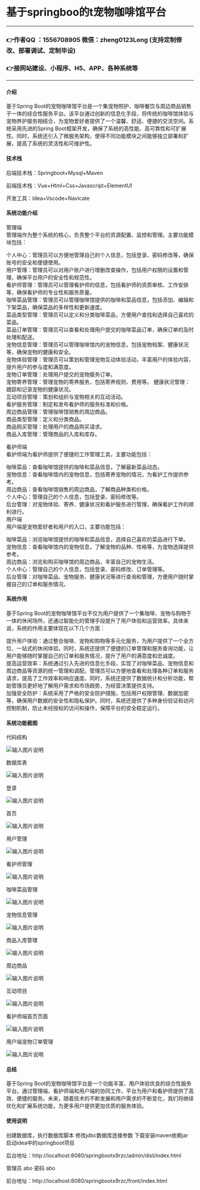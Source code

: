 # 基于springboo的t宠物咖啡馆平台

---
### 👉作者QQ ：1556708905 微信：zheng0123Long (支持定制修改、部署调试、定制毕设)

### 👉接网站建设、小程序、H5、APP、各种系统等

---

#### 介绍

基于Spring Boot的宠物咖啡馆平台是一个集宠物照护、咖啡餐饮与周边商品销售于一体的综合性服务平台。该平台通过创新的信息化手段，将传统的咖啡馆体验与宠物养护服务相结合，为宠物爱好者提供了一个温馨、舒适、便捷的交流空间。系统采用先进的Spring Boot框架开发，确保了系统的高性能、高可靠性和可扩展性。同时，系统还引入了微服务架构，使得不同功能模块之间能够独立部署和扩展，提高了系统的灵活性和可维护性。
#### 技术栈

后端技术栈：Springboot+Mysql+Maven

前端技术栈：Vue+Html+Css+Javascript+ElementUI

开发工具：Idea+Vscode+Navicate

#### 系统功能介绍

管理端  
管理端作为整个系统的核心，负责整个平台的资源配置、监控和管理。主要功能模块包括：  

个人中心：管理员可以方便地管理自己的个人信息，包括登录、密码修改等，确保账号的安全和便捷使用。  
用户管理：管理员可以对用户账户进行增删改查操作，包括用户权限的设置和管理，确保平台用户的安全性和规范性。  
看护师管理：管理员可以管理看护师的信息，包括看护师的资质审核、工作安排等，确保看护师的专业性和服务质量。  
咖啡菜品管理：管理员可以管理咖啡馆提供的咖啡和菜品信息，包括添加、编辑和下架菜品，确保菜品的多样性和更新速度。  
菜品类型管理：管理员可以定义和分类咖啡菜品，方便用户查找和选择自己喜欢的菜品。  
菜品订单管理：管理员可以查看和处理用户提交的咖啡菜品订单，确保订单的及时处理和配送。  
宠物信息管理：管理员可以管理咖啡馆内的宠物信息，包括宠物档案、健康状况等，确保宠物的健康和安全。  
宠物体验管理：管理员可以策划和管理宠物互动体验活动，丰富用户的体验内容，提升用户的参与度和满意度。  
宠物订单管理：处理用户提交的宠物服务订单。  
宠物寄养管理：管理宠物的寄养服务，包括寄养规则、费用等。
健康状况管理：跟踪和记录宠物的健康状况。  
互动项目管理：策划和组织与宠物相关的互动活动。  
看护服务管理：制定和发布看护师的服务标准和价格。  
周边商品管理：管理咖啡馆销售的周边商品。  
商品类型管理：定义和分类商品。  
商品购买管理：处理用户的商品购买请求。  
商品入库管理：管理商品的入库和库存。  

看护师端  
看护师端为看护师提供了便捷的工作管理工具，主要功能包括：  

咖啡菜品：查看咖啡馆提供的咖啡和菜品信息，了解最新菜品动态。  
宠物信息：查看咖啡馆内的宠物信息，包括寄养宠物的情况，为看护工作提供参考。  
周边商品：查看咖啡馆销售的周边商品，了解商品种类和价格。  
个人中心：管理自己的个人信息，包括登录、密码修改等。  
后台管理：对宠物体验、寄养、健康状况和看护服务进行管理，确保看护工作的顺利进行。  
用户端  
用户端是宠物爱好者和用户的入口，主要功能包括：  

咖啡菜品：浏览咖啡馆提供的咖啡和菜品信息，选择自己喜欢的菜品进行下单。  
宠物信息：查看咖啡馆内的宠物信息，了解宠物的品种、性格等，为宠物选择提供参考。  
周边商品：浏览和购买咖啡馆的周边商品，丰富自己的宠物生活。  
个人中心：管理自己的个人信息，包括登录、密码修改、订单管理等。  
后台管理：对咖啡菜品、宠物服务、健康状况等进行查询和管理，方便用户随时掌握自己的订单和服务情况。  

#### 系统作用

基于Spring Boot的宠物咖啡馆平台不仅为用户提供了一个集咖啡、宠物与购物于一体的休闲场所，还通过智能化的管理手段提升了用户体验和运营效率。具体来说，系统的作用主要体现在以下几个方面：  

提升用户体验：通过整合咖啡、宠物和购物等多元化服务，为用户提供了一个全方位、一站式的休闲体验。同时，系统还提供了便捷的订单管理和服务查询功能，让用户能够随时掌握自己的订单和服务情况，提升了用户的满意度和忠诚度。  
提高运营效率：系统通过引入先进的信息化手段，实现了对咖啡菜品、宠物信息和周边商品等资源的统一管理和调配。管理员可以方便地查看和处理各种订单和服务请求，提高了工作效率和响应速度。同时，系统还提供了数据统计和分析功能，帮助管理员更好地了解用户需求和市场趋势，为经营决策提供支持。  
加强安全防护：系统采用了严格的安全防护措施，包括用户权限管理、数据加密等，确保用户数据的安全性和隐私保护。同时，系统还提供了多种身份验证和访问控制机制，防止未经授权的访问和操作，保障平台的安全稳定运行。  

#### 系统功能截图

代码结构

![输入图片说明](images/f01b782a2ab3e504df3c78d2826c463.png)

数据库表

![输入图片说明](images/1eaa68af84858bd2c1d7b57a09f7b73.png)

登录

![输入图片说明](images/8ae2cacdde2dd6271b39895a28fced7.png)

首页

![输入图片说明](images/fa5ffeb53f10228c7635cf0fff45f22.png)

用户管理

![输入图片说明](images/c11398382567c0df2327e1de32c6021.png)

看护师管理

![输入图片说明](images/c48b135312e4d2032fc1a74dd8d7e01.png)

咖啡菜品管理

![输入图片说明](images/bed97495c2ecc87707e02182c49b054.png)

宠物信息管理

![输入图片说明](images/f141111defaf6a6ac4ce2207a299e9c.png)

商品入库管理

![输入图片说明](images/c8ca9ac410ba07902add9f3a006fe2a.png)

周边商品

![输入图片说明](images/58a18c7e11ec533abfc8501f8f83824.png)

互动项目

![输入图片说明](images/23499d554d115b7bf808735f57c4053.png)

看护师端首页页面

![输入图片说明](images/79eb8ace4c4441d092ff210bcd22075.png)

用户端宠物订单管理

![输入图片说明](images/25626d2862e127b32cc7492fa016d69.png)

#### 总结

基于Spring Boot的宠物咖啡馆平台是一个功能丰富、用户体验优良的综合性服务平台。通过管理端、看护师端和用户端的协同工作，平台为用户和看护师提供了高效、便捷的服务。未来，随着技术的不断发展和用户需求的不断变化，我们将继续优化和扩展系统功能，为更多用户提供更加优质的服务体验。

#### 使用说明

创建数据库，执行数据库脚本 修改jdbc数据库连接参数 下载安装maven依赖jar 启动idea中的springboot项目

后台地址：http://localhost:8080/springbootx9rzc/admin/dist/index.html

管理员  abo 密码 abo

前台地址：http://localhost:8080/springbootx9rzc/front/index.html

